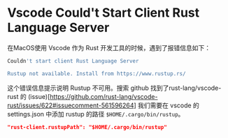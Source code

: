 # Vscode Could't Start Client Rust Language Server

在MacOS使用 Vscode 作为 Rust 开发工具的时候，遇到了报错信息如下：

```bash
Couldn't start client Rust Language Server

Rustup not available. Install from https://www.rustup.rs/
```

这个错误信息提示说明 Rustup 不可用。搜索 github 找到了rust-lang/vscode-rust 的 (issue)\[https://github.com/rust-lang/vscode-rust/issues/622#issuecomment-561596264] 我们需要在 vscode 的 settings.json 中添加 rustup 的路径 `$HOME/.cargo/bin/rustup`。

```json
"rust-client.rustupPath": "$HOME/.cargo/bin/rustup"
```
